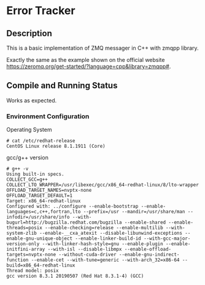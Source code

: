 Error Tracker
======================================
## Description ##
This is a basic implementation of ZMQ messager in C++ with zmqpp library.

Exactly the same as the example shown on the official website https://zeromq.org/get-started/?language=cpp&library=zmqpp#.
## Compile and Running Status ##
Works as expected.

### Environment Configuration ###
Operating System
```
# cat /etc/redhat-release
CentOS Linux release 8.1.1911 (Core) 
```

gcc/g++ version
```
# g++ -v
Using built-in specs.
COLLECT_GCC=g++
COLLECT_LTO_WRAPPER=/usr/libexec/gcc/x86_64-redhat-linux/8/lto-wrapper
OFFLOAD_TARGET_NAMES=nvptx-none
OFFLOAD_TARGET_DEFAULT=1
Target: x86_64-redhat-linux
Configured with: ../configure --enable-bootstrap --enable-languages=c,c++,fortran,lto --prefix=/usr --mandir=/usr/share/man --infodir=/usr/share/info --with-bugurl=http://bugzilla.redhat.com/bugzilla --enable-shared --enable-threads=posix --enable-checking=release --enable-multilib --with-system-zlib --enable-__cxa_atexit --disable-libunwind-exceptions --enable-gnu-unique-object --enable-linker-build-id --with-gcc-major-version-only --with-linker-hash-style=gnu --enable-plugin --enable-initfini-array --with-isl --disable-libmpx --enable-offload-targets=nvptx-none --without-cuda-driver --enable-gnu-indirect-function --enable-cet --with-tune=generic --with-arch_32=x86-64 --build=x86_64-redhat-linux
Thread model: posix
gcc version 8.3.1 20190507 (Red Hat 8.3.1-4) (GCC) 
```
